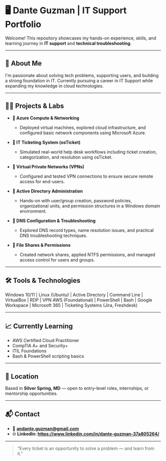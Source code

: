 # 🖥️ Dante Guzman | IT Support Portfolio

Welcome! This repository showcases my hands-on experience, skills, and learning journey in **IT support** and **technical troubleshooting**.

---

## 🔧 About Me
I'm passionate about solving tech problems, supporting users, and building a strong foundation in IT. Currently pursuing a career in IT Support while expanding my knowledge in cloud technologies.

---

## 🧑‍💻 Projects & Labs
 
- **🔹 Azure Compute & Networking**
  - Deployed virtual machines, explored cloud infrastructure, and configured basic network components using Microsoft Azure.
	
- **🔹 IT Ticketing System (osTicket)**
  - Simulated real-world help desk workflows including ticket creation, categorization, and resolution using osTicket.

- **🔹 Virtual Private Networks (VPNs)**
  - Configured and tested VPN connections to ensure secure remote access for end-users.

- **🔹 Active Directory Administration**
  -	Hands-on with user/group creation, password policies, organizational units, and permission structures in a Windows domain environment.

- **🔹 DNS Configuration & Troubleshooting**
  -	Explored DNS record types, name resolution issues, and practical DNS troubleshooting techniques.

- **🔹 File Shares & Permissions**
  -	Created network shares, applied NTFS permissions, and managed access control for users and groups.

---

## 🛠 Tools & Technologies
Windows 10/11 | Linux (Ubuntu) | Active Directory | Command Line | VirtualBox | RDP | VPN
AWS (Foundational) | PowerShell | Bash | Google Workspace | Microsoft 365 | Ticketing Systems (Jira, Freshdesk)

---

## 📈 Currently Learning

- AWS Certified Cloud Practitioner
- CompTIA A+ and Security+
- ITIL Foundations
- Bash & PowerShell scripting basics

---

## 📍 Location

Based in **Silver Spring, MD** — open to entry-level roles, internships, or mentorship opportunities.

---

## 📬 Contact

- 📧 **andante.guzman@gmail.com**
- 🌐 **LinkedIn: https://www.linkedin.com/in/dante-guzman-37a805264/**

---

> “Every ticket is an opportunity to solve a problem — and learn from it.”
